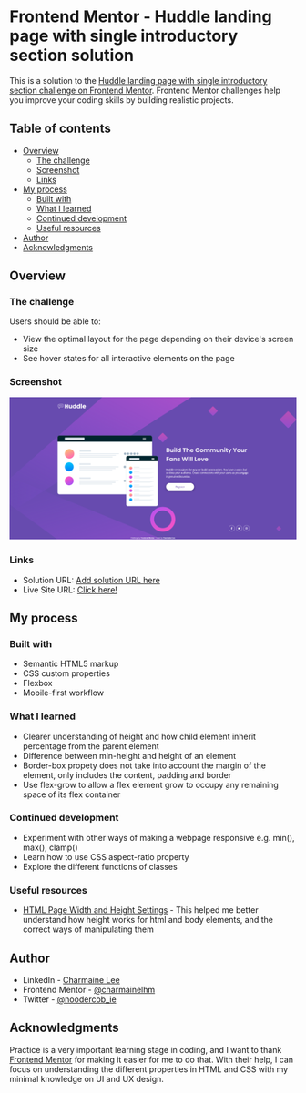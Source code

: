 # Frontend Mentor - Huddle landing page with single introductory section solution

This is a solution to the [Huddle landing page with single introductory section challenge on Frontend Mentor](https://www.frontendmentor.io/challenges/huddle-landing-page-with-a-single-introductory-section-B_2Wvxgi0). Frontend Mentor challenges help you improve your coding skills by building realistic projects.

## Table of contents

- [Overview](#overview)
  - [The challenge](#the-challenge)
  - [Screenshot](#screenshot)
  - [Links](#links)
- [My process](#my-process)
  - [Built with](#built-with)
  - [What I learned](#what-i-learned)
  - [Continued development](#continued-development)
  - [Useful resources](#useful-resources)
- [Author](#author)
- [Acknowledgments](#acknowledgments)

## Overview

### The challenge

Users should be able to:

- View the optimal layout for the page depending on their device's screen size
- See hover states for all interactive elements on the page

### Screenshot

![](./images/screenshot-desktop-final.png)

### Links

- Solution URL: [Add solution URL here](https://your-solution-url.com)
- Live Site URL: [Click here!](https://upbeat-mirzakhani-a0a7df.netlify.app/)

## My process

### Built with

- Semantic HTML5 markup
- CSS custom properties
- Flexbox
- Mobile-first workflow

### What I learned

- Clearer understanding of height and how child element inherit percentage from the parent element
- Difference between min-height and height of an element
- Border-box propety does not take into account the margin of the element, only includes the content, padding and border
- Use flex-grow to allow a flex element grow to occupy any remaining space of its flex container

### Continued development

- Experiment with other ways of making a webpage responsive e.g. min(), max(), clamp()
- Learn how to use CSS aspect-ratio property
- Explore the different functions of classes

### Useful resources

- [HTML Page Width and Height Settings](https://www.youtube.com/watch?v=dpuKVjX6BJ8) - This helped me better understand how height works for html and body elements, and the correct ways of manipulating them

## Author

- LinkedIn - [Charmaine Lee](https://www.linkedin.com/in/charmainelee-huimin/)
- Frontend Mentor - [@charmainelhm](https://www.frontendmentor.io/profile/charmainelhm)
- Twitter - [@noodercob_ie](https://www.twitter.com/noodercob_ie)

## Acknowledgments

Practice is a very important learning stage in coding, and I want to thank [Frontend Mentor](https://www.frontendmentor.io/) for making it easier for me to do that. With their help, I can focus on understanding the different properties in HTML and CSS with my minimal knowledge on UI and UX design.
